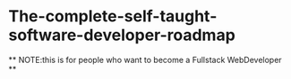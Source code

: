 # The-complete-self-taught-software-developer-roadmap
** NOTE:this is for people who want to become a Fullstack WebDeveloper **


